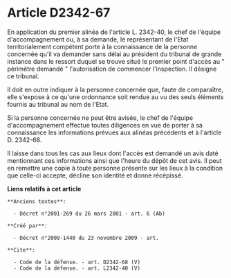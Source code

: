 # Article D2342-67

En application du premier alinéa de l'article L. 2342-40, le chef de l'équipe d'accompagnement ou, à sa demande, le
représentant de l'Etat territorialement compétent porte à la connaissance de la personne concernée qu'il va demander sans
délai au président du tribunal de grande instance dans le ressort duquel se trouve situé le premier point d'accès au "
périmètre demandé " l'autorisation de commencer l'inspection. Il désigne ce tribunal. 

Il doit en outre indiquer à la personne concernée que, faute de comparaître, elle s'expose à ce qu'une ordonnance soit rendue
au vu des seuls éléments fournis au tribunal au nom de l'Etat. 

Si la personne concernée ne peut être avisée, le chef de l'équipe d'accompagnement effectue toutes diligences en vue de
porter à sa connaissance les informations prévues aux alinéas précédents et à l'article D. 2342-68. 

Il laisse dans tous les cas aux lieux dont l'accès est demandé un avis daté mentionnant ces informations ainsi que l'heure du
dépôt de cet avis. Il peut en remettre une copie à toute personne présente sur les lieux à la condition que celle-ci accepte,
décline son identité et donne récépissé.

**Liens relatifs à cet article**

	**Anciens textes**:

	  - Décret n°2001-269 du 26 mars 2001 - art. 6 (Ab)

	**Créé par**:

	  - Décret n°2009-1440 du 23 novembre 2009 - art.

	**Cite**:

	  - Code de la défense. - art. D2342-68 (V)
	  - Code de la défense. - art. L2342-40 (V)
